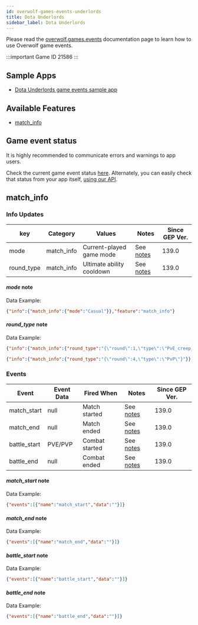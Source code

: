 ```yaml
---
id: overwolf-games-events-underlords
title: Dota Underlords
sidebar_label: Dota Underlords
---
```


Please read the [overwolf.games.events](overwolf-games-events) documentation page to learn how to use Overwolf game events.

:::important Game ID
21586
:::

## Sample Apps
* [Dota Underlords game events sample app](https://github.com/overwolf/events-sample-apps)

## Available Features

* [match_info](#match_info)

## Game event status

It is highly recommended to communicate errors and warnings to app users. 

Check the current game event status [here](../status/all). Alternately, you can easily check that status from your app itself, [using our API](../topics/howto-check-events-status-from-app).

## match_info

### Info Updates

key          | Category    | Values                    | Notes                 | Since GEP Ver. |
------------ | ------------| ------------------------- | --------------------- | -------------  | 
mode         | match_info  | Current-played game mode  |See [notes](#mode-note)      |     139.0      |
round_type   | match_info  | Ultimate ability cooldown |See [notes](#round_type-note)|     139.0      |

#### *mode* note

Data Example:

```json
{"info":{"match_info":{"mode":"Casual"}},"feature":"match_info"}
```

#### *round_type* note

Data Example:

```json
{"info":{"match_info":{"round_type":"{\"round\":1,\"type\":\"PvE_creep_wave_1_#dac_creep_wave_1\"}"}},"feature":"match_info"}
```
```json
{"info":{"match_info":{"round_type":"{\"round\":4,\"type\":\"PvP\"}"}},"feature":"match_info"}
```

### Events

Event       | Event Data   | Fired When    | Notes              | Since GEP Ver. |
------------| -------------| --------------| ------------------ | ---------------|
match_start | null         | Match started |See [notes](#match_start-note) |     139.0      | 
match_end   | null         | Match ended   |See [notes](#match_end-note)   |     139.0      | 
battle_start| PVE/PVP      | Combat started|See [notes](#battle_start-note)|     139.0      | 
battle_end  | null         | Combat ended  |See [notes](#battle_end-note)  |     139.0      | 

#### *match_start* note

Data Example:

```json
{"events":[{"name":"match_start","data":""}]}
```

#### *match_end* note

Data Example:

```json
{"events":[{"name":"match_end","data":""}]}
```

#### *battle_start* note

Data Example:

```json
{"events":[{"name":"battle_start","data":""}]}
```

#### *battle_end* note

Data Example:

```json
{"events":[{"name":"battle_end","data":""}]}
```



